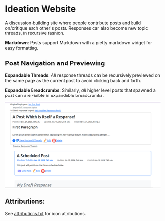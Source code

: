 # Ideation Website

A discussion-building site where people contribute posts and build on/critique each other's posts. Responses can also become new topic threads, in recursive fashion.

**Markdown**: Posts support Markdown with a pretty markdown widget for easy formatting.


## Post Navigation and Previewing
**Expandable Threads**: _All_ response threads can be recursively previewed on the same page as the current post to avoid clicking back and forth.

**Expandable Breadcrumbs**: Similarly, _all_ higher level posts that spawned a post can are visible in expandable breadcrumbs.

![Image Showing example of a post with expanded previews of draft post and future-scheduled post beneath, and expandable breadcrumb links to parent posts above](PostsSiteReadmePic.png)


## Attributions:
See <a href="attributions.md">attributions.txt</a> for icon attributions.
